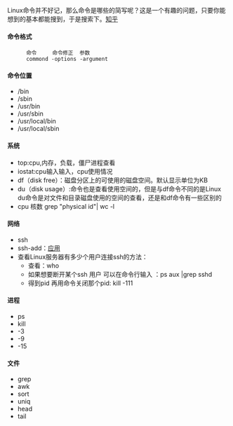   Linux命令并不好记，那么命令是哪些的简写呢？这是一个有趣的问题，只要你能想到的基本都能搜到，于是搜索下。[知乎](https://www.zhihu.com/question/49073893?sort=created)
  
#### 命令格式
		  命令     命令修正  参数
		  commond -options -argument
  
#### 命令位置
* /bin
* /sbin
* /usr/bin
* /usr/sbin
* /usr/local/bin
* /usr/local/sbin

#### 系统
* top:cpu,内存，负载，僵尸进程查看
* iostat:cpu输入输入，cpu使用情况
* df（disk free）：磁盘分区上的可使用的磁盘空间。默认显示单位为KB
* du（disk usage）:命令也是查看使用空间的，但是与df命令不同的是Linux du命令是对文件和目录磁盘使用的空间的查看，还是和df命令有一些区别的
* cpu 核数 grep "physical id"| wc -l

#### 网络
* ssh
* ssh-add：[应用](https://www.cnblogs.com/edward2013/p/5396254.html)
* 查看Linux服务器有多少个用户连接ssh的方法：
  * 查看：who
  * 如果想要断开某个ssh 用户 可以在命令行输入 ：ps aux |grep sshd 
  * 得到pid 再用命令关闭那个pid: kill -111

#### 进程
* ps 
* kill 
 * -3
 * -9
 * -15 

#### 文件
* grep 
* awk
* sort
* uniq
* head
* tail
